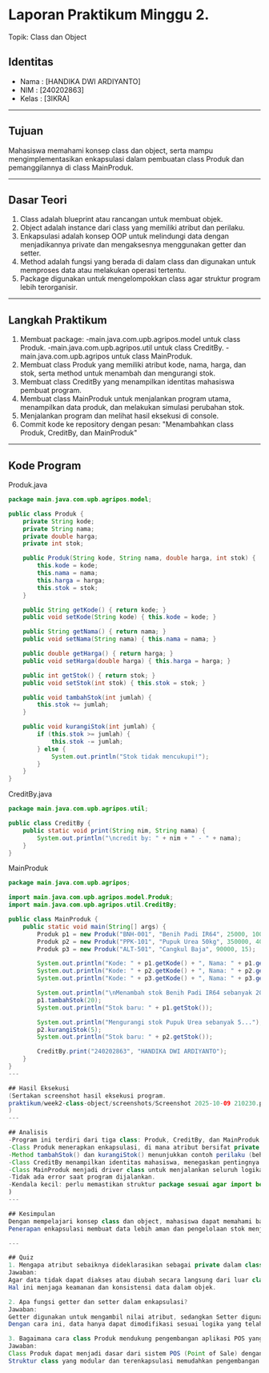 # Laporan Praktikum Minggu 2.
Topik: Class dan Object

## Identitas
- Nama  : [HANDIKA DWI ARDIYANTO]
- NIM   : [240202863]
- Kelas : [3IKRA]

---

## Tujuan
Mahasiswa memahami konsep class dan object, serta mampu mengimplementasikan enkapsulasi dalam pembuatan class Produk dan pemanggilannya di class MainProduk.

---

## Dasar Teori
1. Class adalah blueprint atau rancangan untuk membuat objek.
2. Object adalah instance dari class yang memiliki atribut dan perilaku.
3. Enkapsulasi adalah konsep OOP untuk melindungi data dengan menjadikannya private dan mengaksesnya menggunakan getter dan setter.
4. Method adalah fungsi yang berada di dalam class dan digunakan untuk memproses data atau melakukan operasi tertentu.
5. Package digunakan untuk mengelompokkan class agar struktur program lebih terorganisir.

---

## Langkah Praktikum
1. Membuat package:
   -main.java.com.upb.agripos.model untuk class Produk.
   -main.java.com.upb.agripos.util untuk class CreditBy.
   -main.java.com.upb.agripos untuk class MainProduk.
2. Membuat class Produk yang memiliki atribut kode, nama, harga, dan stok, serta method untuk menambah dan mengurangi stok.
3. Membuat class CreditBy yang menampilkan identitas mahasiswa pembuat program.
4. Membuat class MainProduk untuk menjalankan program utama, menampilkan data produk, dan melakukan simulasi perubahan stok.
5. Menjalankan program dan melihat hasil eksekusi di console.
6. Commit kode ke repository dengan pesan:
"Menambahkan class Produk, CreditBy, dan MainProduk"

---

## Kode Program  
Produk.java
```java
package main.java.com.upb.agripos.model;

public class Produk {
    private String kode;
    private String nama;
    private double harga;
    private int stok;

    public Produk(String kode, String nama, double harga, int stok) {
        this.kode = kode;
        this.nama = nama;
        this.harga = harga;
        this.stok = stok;
    }

    public String getKode() { return kode; }
    public void setKode(String kode) { this.kode = kode; }

    public String getNama() { return nama; }
    public void setNama(String nama) { this.nama = nama; }

    public double getHarga() { return harga; }
    public void setHarga(double harga) { this.harga = harga; }

    public int getStok() { return stok; }
    public void setStok(int stok) { this.stok = stok; }

    public void tambahStok(int jumlah) {
        this.stok += jumlah;
    }

    public void kurangiStok(int jumlah) {
        if (this.stok >= jumlah) {
            this.stok -= jumlah;
        } else {
            System.out.println("Stok tidak mencukupi!");
        }
    }
}
```
CreditBy.java
```java
package main.java.com.upb.agripos.util;

public class CreditBy {
    public static void print(String nim, String nama) {
        System.out.println("\ncredit by: " + nim + " - " + nama);
    }
}
```
MainProduk
```java
package main.java.com.upb.agripos;

import main.java.com.upb.agripos.model.Produk;
import main.java.com.upb.agripos.util.CreditBy;

public class MainProduk {
    public static void main(String[] args) {
        Produk p1 = new Produk("BNH-001", "Benih Padi IR64", 25000, 100);
        Produk p2 = new Produk("PPK-101", "Pupuk Urea 50kg", 350000, 40);
        Produk p3 = new Produk("ALT-501", "Cangkul Baja", 90000, 15);

        System.out.println("Kode: " + p1.getKode() + ", Nama: " + p1.getNama() + ", Harga: " + p1.getHarga() + ", Stok: " + p1.getStok());
        System.out.println("Kode: " + p2.getKode() + ", Nama: " + p2.getNama() + ", Harga: " + p2.getHarga() + ", Stok: " + p2.getStok());
        System.out.println("Kode: " + p3.getKode() + ", Nama: " + p3.getNama() + ", Harga: " + p3.getHarga() + ", Stok: " + p3.getStok());

        System.out.println("\nMenambah stok Benih Padi IR64 sebanyak 20...");
        p1.tambahStok(20);
        System.out.println("Stok baru: " + p1.getStok());

        System.out.println("Mengurangi stok Pupuk Urea sebanyak 5...");
        p2.kurangiStok(5);
        System.out.println("Stok baru: " + p2.getStok());

        CreditBy.print("240202863", "HANDIKA DWI ARDIYANTO");
    }
}
---

## Hasil Eksekusi
(Sertakan screenshot hasil eksekusi program.  
praktikum/week2-class-object/screenshots/Screenshot 2025-10-09 210230.png
)
---

## Analisis
-Program ini terdiri dari tiga class: Produk, CreditBy, dan MainProduk.
-Class Produk menerapkan enkapsulasi, di mana atribut bersifat private dan diakses melalui getter dan setter.
-Method tambahStok() dan kurangiStok() menunjukkan contoh perilaku (behavior) dari objek Produk.
-Class CreditBy menampilkan identitas mahasiswa, menegaskan pentingnya utility class yang berfungsi untuk mencetak data tambahan.
-Class MainProduk menjadi driver class untuk menjalankan seluruh logika.
-Tidak ada error saat program dijalankan.
-Kendala kecil: perlu memastikan struktur package sesuai agar import berjalan lancar di IDE seperti IntelliJ atau Eclipse.
)
---

## Kesimpulan
Dengan mempelajari konsep class dan object, mahasiswa dapat memahami bagaimana data dan fungsi dapat dikemas dalam satu kesatuan.
Penerapan enkapsulasi membuat data lebih aman dan pengelolaan stok menjadi lebih terstruktur serta mudah dikembangkan.

---

## Quiz
1. Mengapa atribut sebaiknya dideklarasikan sebagai private dalam class?
Jawaban:
Agar data tidak dapat diakses atau diubah secara langsung dari luar class, melainkan harus melalui method khusus seperti getter dan setter.
Hal ini menjaga keamanan dan konsistensi data dalam objek.

2. Apa fungsi getter dan setter dalam enkapsulasi?
Jawaban:
Getter digunakan untuk mengambil nilai atribut, sedangkan Setter digunakan untuk mengubah nilai atribut secara terkontrol.
Dengan cara ini, data hanya dapat dimodifikasi sesuai logika yang telah ditentukan di dalam class.

3. Bagaimana cara class Produk mendukung pengembangan aplikasi POS yang lebih kompleks?
Jawaban:
Class Produk dapat menjadi dasar dari sistem POS (Point of Sale) dengan menambahkan fitur tambahan seperti kategori produk, harga diskon, laporan penjualan, atau manajemen inventori.
Struktur class yang modular dan terenkapsulasi memudahkan pengembangan lebih lanjut tanpa harus mengubah struktur utama program.
